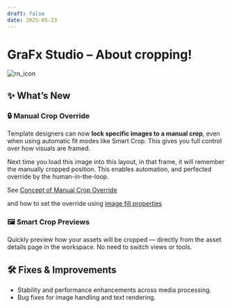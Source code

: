 ```yaml
---
draft: false
date: 2025-05-23
---
```


# GraFx Studio – About cropping!

![rn_icon](/assets/icon-GraFx-Studio.svg)

## ✨ What’s New

### 🔒 Manual Crop Override
Template designers can now **lock specific images to a manual crop**, even when using automatic fit modes like Smart Crop. This gives you full control over how visuals are framed.

Next time you load this image into this layout, in that frame, it will remember the manually cropped position. This enables automation, and perfected override by the human-in-the-loop.

See [Concept of Manual Crop Override](/GraFx-Studio/concepts/manual-crop-override/)

and how to set the override using [image fill properties](/GraFx-Studio/guides/image-frame/#fill-properties)

### 🖼️ Smart Crop Previews
Quickly preview how your assets will be cropped — directly from the asset details page in the workspace. No need to switch views or tools.

## 🛠️ Fixes & Improvements

- Stability and performance enhancements across media processing.
- Bug fixes for image handling and text rendering.